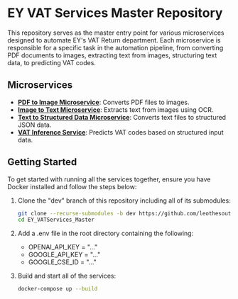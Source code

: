 # EY VAT Services Master Repository

This repository serves as the master entry point for various microservices designed to automate EY's VAT Return department. Each microservice is responsible for a specific task in the automation pipeline, from converting PDF documents to images, extracting text from images, structuring text data, to predicting VAT codes.

## Microservices

- [**PDF to Image Microservice**](https://github.com/leothesouthafrican/EY_PDF2Image-Service): Converts PDF files to images.
- [**Image to Text Microservice**](https://github.com/leothesouthafrican/EY_Image2Text-Service): Extracts text from images using OCR.
- [**Text to Structured Data Microservice**](https://github.com/leothesouthafrican/EY_Text2Structure-Service): Converts text files to structured JSON data.
- [**VAT Inference Service**](https://github.com/leothesouthafrican/EY_VATInference-Service): Predicts VAT codes based on structured input data.

## Getting Started

To get started with running all the services together, ensure you have Docker installed and follow the steps below:

1. Clone the "dev" branch of this repository including all of its submodules:

   ```bash
   git clone --recurse-submodules -b dev https://github.com/leothesouthafrican/EY_VATServices_Master.git
   cd EY_VATServices_Master
   
   ```

2. Add a .env file in the root directory containing the following:

   * OPENAI_API_KEY = "..."
   * GOOGLE_API_KEY = "..."
   * GOOGLE_CSE_ID = "..."


3. Build and start all of the services:

   ```bash
   docker-compose up --build
   ```

